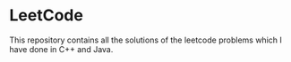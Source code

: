 # LeetCode
This repository contains all the solutions of the leetcode problems which I have done in C++ and Java.
